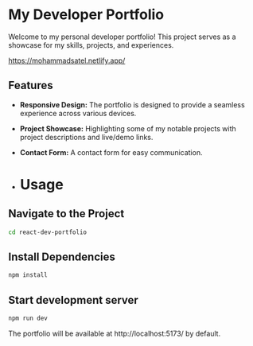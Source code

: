 # My Developer Portfolio


Welcome to my personal developer portfolio! This project serves as a showcase for my skills, projects, and experiences.

https://mohammadsatel.netlify.app/

## Features

- **Responsive Design:** The portfolio is designed to provide a seamless experience across various devices.

- **Project Showcase:** Highlighting some of my notable projects with project descriptions and live/demo links.

- **Contact Form:** A contact form for easy communication.

- # Usage

## Navigate to the Project
```bash
cd react-dev-portfolio
```
## Install Dependencies

```bash
npm install
```

## Start development server

```bash
npm run dev
```
The portfolio will be available at http://localhost:5173/ by default.

